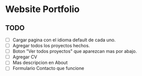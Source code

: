 # Website Portfolio

## TODO

* [ ] Cargar pagina con el idioma default de cada uno.
* [ ] Agregar todos los proyectos hechos.
* [ ] Boton "Ver todos proyectos" que aparezcan mas por abajo.
* [ ] Agregar CV
* [ ] Mas descripcion en About
* [ ] Formulario Contacto que funcione
